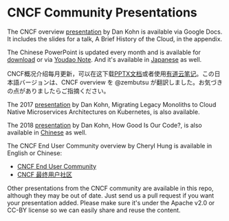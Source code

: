 # CNCF Community Presentations

The CNCF overview [presentation](https://docs.google.com/presentation/d/1BoxFeENJcINgHbKfygXpXROchiRO2LBT-pzdaOFr4Zg/edit) by Dan Kohn is available via Google Docs. It includes the slides for a talk, A Brief History of the Cloud, in the appendix.

The Chinese PowerPoint is updated every month and is available for [download](https://github.com/cncf/presentations/raw/master/chinese/CNCF_Overview_CN.pptx) or via [Youdao Note](https://note.youdao.com/noteshare?id=6dca3ae77cd931707bf35973f776d14f). And it's available in [Japanese](https://github.com/cncf/presentations/blob/master/japanese/CNCF_Overview_Ja-Jp.pptx) as well.

CNCF概况介绍每月更新，可以在这下载[PPTX文档](https://github.com/cncf/presentations/raw/master/chinese/CNCF_Overview_CN.pptx)或者使用[有道云笔记](https://note.youdao.com/noteshare?id=6dca3ae77cd931707bf35973f776d14f)。この日本語バージョンは、CNCF overview を @zembutsu が翻訳しました。お気づきの点がありましたらご指摘ください。

The 2017 [presentation](https://docs.google.com/presentation/d/105ZgwafitwXH6_sWevFHHUerciuv4ckDQ_CXjGPjv0Y/edit#slide=id.p4) by Dan Kohn, Migrating Legacy Monoliths to Cloud Native Microservices Architectures on Kubernetes, is also available.

The 2018 [presentation](https://docs.google.com/presentation/d/1r3lI5YdLVjSCc6CuHmP-cE0R-Bixx_ejBk-WMVNv1Y8/) by Dan Kohn, How Good Is Our Code?, is also available in [Chinese](https://github.com/cncf/presentations/blob/master/chinese/How_Good_Is_Our_Code_CN.pptx) as well.

The CNCF End User Community overview by Cheryl Hung is available in English or Chinese:

* [CNCF End User Community](https://docs.google.com/presentation/d/194SyKdHL7ws_DBOdbrXdowEJi54kIzDdDK_h-6Ag0uo/edit#slide=id.p4)
* [CNCF 最终用户社区](https://github.com/cncf/presentations/raw/master/chinese/CNCF_Overview_CN.pptx)

Other presentations from the CNCF community are available in this repo, although they may be out of date. Just send us a pull request if you want your presentation added. Please make sure it's under the Apache v2.0 or CC-BY license so we can easily share and reuse the content.
